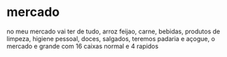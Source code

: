 # mercado
no meu mercado vai ter de tudo, arroz feijao, carne, bebidas,
produtos de limpeza, higiene pessoal, doces, salgados,
teremos padaria e açogue, o mercado e grande com 16 caixas normal e 4 rapidos
